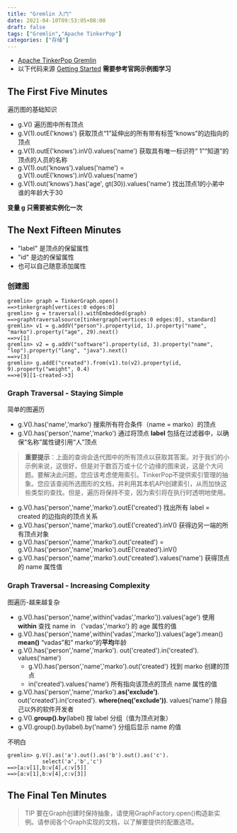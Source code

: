 ```yaml
---
title: "Gremlin 入门"
date: 2021-04-10T09:53:05+08:00
draft: false
tags: ["Gremlin","Apache TinkerPop"]
categories: ["存储"]
---
```


- [Apache TinkerPop Gremlin](https://tinkerpop.apache.org/gremlin.html)
- 以下代码来源 [Getting Started](https://tinkerpop.apache.org/docs/current/tutorials/getting-started/) **需要参考官网示例图学习**

## The First Five Minutes

遍历图的基础知识

- g.V() 遍历图中所有顶点
- g.V(1).outE('knows')  获取顶点“1”延伸出的所有带有标签“knows”的边指向的顶点
- g.V(1).outE('knows').inV().values('name')  获取具有唯一标识符“ 1”“知道”的顶点的人员的名称
- g.V(1).out('knows').values('name') = g.V(1).outE('knows').inV().values('name')
- g.V(1).out('knows').has('age', gt(30)).values('name')  找出顶点1的小弟中谁的年龄大于30

**变量 g 只需要被实例化一次**

## The Next Fifteen Minutes

- "label" 是顶点的保留属性
- "id" 是边的保留属性
- 也可以自己随意添加属性

### 创建图

```gremlin
gremlin> graph = TinkerGraph.open()
==>tinkergraph[vertices:0 edges:0]
gremlin> g = traversal().withEmbedded(graph)
==>graphtraversalsource[tinkergraph[vertices:0 edges:0], standard]
gremlin> v1 = g.addV("person").property(id, 1).property("name", "marko").property("age", 29).next()
==>v[1]
gremlin> v2 = g.addV("software").property(id, 3).property("name", "lop").property("lang", "java").next()
==>v[3]
gremlin> g.addE("created").from(v1).to(v2).property(id, 9).property("weight", 0.4)
==>e[9][1-created->3]
```

### Graph Traversal - Staying Simple 

简单的图遍历

- g.V().has('name','marko') 搜索所有符合条件（name = marko）的顶点
- g.V().has('person','name','marko')  通过将顶点 **label** 包括在过滤器中，以确保“名称”属性键引用“人”顶点

> **重要提示**：上面的查询会迭代图中的所有顶点以获取其答案。对于我们的小示例来说，这很好，但是对于数百万或十亿个边缘的图来说，这是个大问题。要解决此问题，您应该考虑使用索引。TinkerPop不提供索引管理的抽象。您应该查阅所选图形的文档，并利用其本机API创建索引，从而加快这些类型的查找。但是，遍历将保持不变，因为索引将在执行时透明地使用。

- g.V().has('person','name','marko').outE('created') 找出所有 label = created 的边指向的顶点关系
- g.V().has('person','name','marko').outE('created').inV() 获得边另一端的所有顶点对象
- g.V().has('person','name','marko').out('created') = g.V().has('person','name','marko').outE('created').inV()
- g.V().has('person','name','marko').out('created').values('name') 获得顶点的 name 属性值

### Graph Traversal - Increasing Complexity

图遍历-越来越复杂

- g.V().has('person','name',within('vadas','marko')).values('age') 使用 **within** 查找 name in （'vadas','marko') 的 age 属性的值
- g.V().has('person','name',within('vadas','marko')).values('age').mean() **mean()** “vadas”和“ marko”的**平均**年龄 
- g.V().has('person','name','marko').
           out('created').in('created').
           values('name')
  - g.V().has('person','name','marko').out('created') 找到 marko 创建的顶点
  - in('created').values('name') 所有指向该顶点的顶点 name 属性的值
- g.V().has('person','name','marko').**as('exclude')**.
           out('created').in('created').
           **where(neq('exclude'))**.
           values('name') 除自己以外的软件开发者
- g.V().**group().by**(label) 按 label 分组（值为顶点对象）
- g.V().group().by(label).by('name') 分组后显示 name 的值

不明白

```gremlin
gremlin> g.V().as('a').out().as('b').out().as('c').
           select('a','b','c')
==>[a:v[1],b:v[4],c:v[5]]
==>[a:v[1],b:v[4],c:v[3]]
```

## The Final Ten Minutes

> TIP 要在Graph创建时保持抽象，请使用GraphFactory.open()构造新实例。请参阅各个Graph实现的文档，以了解要提供的配置选项。